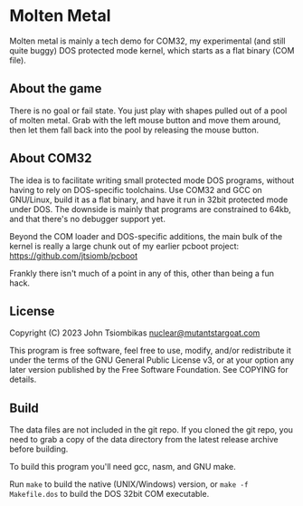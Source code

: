 Molten Metal
============
Molten metal is mainly a tech demo for COM32, my experimental (and still quite
buggy) DOS protected mode kernel, which starts as a flat binary (COM file).

About the game
--------------
There is no goal or fail state. You just play with shapes pulled out of a pool
of molten metal. Grab with the left mouse button and move them around, then let
them fall back into the pool by releasing the mouse button.

About COM32
-----------
The idea is to facilitate writing small protected mode DOS programs, without
having to rely on DOS-specific toolchains. Use COM32 and GCC on GNU/Linux, build
it as a flat binary, and have it run in 32bit protected mode under DOS.
The downside is mainly that programs are constrained to 64kb, and that there's
no debugger support yet.

Beyond the COM loader and DOS-specific additions, the main bulk of the kernel is
really a large chunk out of my earlier pcboot project:
https://github.com/jtsiomb/pcboot

Frankly there isn't much of a point in any of this, other than being a fun hack.

License
-------
Copyright (C) 2023 John Tsiombikas <nuclear@mutantstargoat.com>

This program is free software, feel free to use, modify, and/or redistribute it
under the terms of the GNU General Public License v3, or at your option any
later version published by the Free Software Foundation. See COPYING for
details.

Build
-----
The data files are not included in the git repo. If you cloned the git repo, you
need to grab a copy of the data directory from the latest release archive before
building.

To build this program you'll need gcc, nasm, and GNU make.

Run `make` to build the native (UNIX/Windows) version, or `make -f Makefile.dos`
to build the DOS 32bit COM executable.
